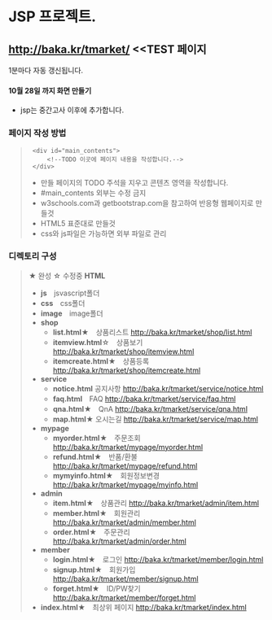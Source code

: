 # JSP 프로젝트.
## http://baka.kr/tmarket/ <<TEST 페이지
1분마다 자동 갱신됩니다.

#### 10월 28일 까지 화면 만들기
* jsp는 중간고사 이후에 추가합니다.

### 페이지 작성 방법
>      <div id="main_contents">
>          <!--TODO 이곳에 페이지 내용을 작성합니다.-->
>      </div>
> * 만들 페이지의 TODO 주석을 지우고 콘텐츠 영역을 작성합니다.
> * #main_contents 외부는 수정 금지
> * w3schools.com과 getbootstrap.com을 참고하여 반응형 웹페이지로 만들것
> * HTML5 표준대로 만들것
> * css와 js파일은 가능하면 외부 파일로 관리

### 디렉토리 구성
> ★ 완성 ☆ 수정중
><b>HTML</b>
> * <b>js</b>　jsvascript폴더
> * <b>css</b>　css폴더
> * <b>image</b>　image폴더
> * <b>shop</b>
>     * <b>list.html</b>★　상품리스트 http://baka.kr/tmarket/shop/list.html
>     * <b>itemview.html</b>☆　상품보기 http://baka.kr/tmarket/shop/itemview.html
>     * <b>itemcreate.html</b>★　상품등록 http://baka.kr/tmarket/shop/itemcreate.html
> * <b>service</b>
>     * <b>notice.html</b> 공지사항 http://baka.kr/tmarket/service/notice.html
>     * <b>faq.html</b>　FAQ http://baka.kr/tmarket/service/faq.html
>     * <b>qna.html</b>★　QnA http://baka.kr/tmarket/service/qna.html
>     * <b>map.html</b>★ 오시는길 http://baka.kr/tmarket/service/map.html
> * <b>mypage</b>
>     * <b>myorder.html</b>★　주문조회 http://baka.kr/tmarket/mypage/myorder.html
>     * <b>refund.html</b>★　반품/환불 http://baka.kr/tmarket/mypage/refund.html
>     * <b>mymyinfo.html</b>★　회원정보변경 http://baka.kr/tmarket/mypage/myinfo.html
> * <b>admin</b>
>     * <b>item.html</b>★　상품관리 http://baka.kr/tmarket/admin/item.html
>     * <b>member.html</b>★　회원관리 http://baka.kr/tmarket/admin/member.html
>     * <b>order.html</b>★　주문관리 http://baka.kr/tmarket/admin/order.html
> * <b>member</b>
>     * <b>login.html</b>★　로그인 http://baka.kr/tmarket/member/login.html
>     * <b>signup.html</b>★　회원가입 http://baka.kr/tmarket/member/signup.html
>     * <b>forget.html</b>★　ID/PW찾기 http://baka.kr/tmarket/member/forget.html
> * <b>index.html</b>★　최상위 페이지 http://baka.kr/tmarket/index.html
